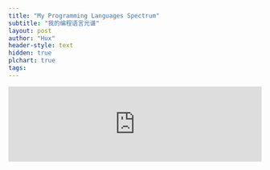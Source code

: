 ```yaml
---
title: "My Programming Languages Spectrum"
subtitle: "我的编程语言光谱"
layout: post
author: "Hux"
header-style: text
hidden: true
plchart: true
tags:
---
```


<iframe 
  id="chart"
  src="https://yongqiang1995.github.io/PL-chart/"
  frameborder="0" 
  scrolling="no" 
  style="width: 100%">
</iframe>

